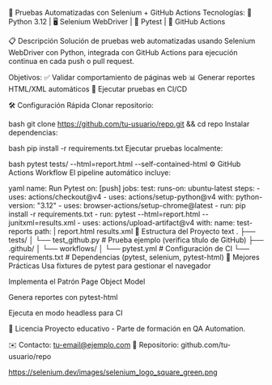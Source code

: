 🚀 Pruebas Automatizadas con Selenium + GitHub Actions
Tecnologías: 🐍 Python 3.12 | 🖥️ Selenium WebDriver | 🧪 Pytest | 🔄 GitHub Actions

📋 Descripción
Solución de pruebas web automatizadas usando Selenium WebDriver con Python, integrada con GitHub Actions para ejecución continua en cada push o pull request.

Objetivos:
✅ Validar comportamiento de páginas web
📊 Generar reportes HTML/XML automáticos
🔁 Ejecutar pruebas en CI/CD

🛠 Configuración Rápida
Clonar repositorio:

bash
git clone https://github.com/tu-usuario/repo.git && cd repo
Instalar dependencias:

bash
pip install -r requirements.txt
Ejecutar pruebas localmente:

bash
pytest tests/ --html=report.html --self-contained-html
⚙️ GitHub Actions Workflow
El pipeline automático incluye:

yaml
name: Run Pytest
on: [push]
jobs:
  test:
    runs-on: ubuntu-latest
    steps:
      - uses: actions/checkout@v4
      - uses: actions/setup-python@v4
        with:
          python-version: "3.12"
      - uses: browser-actions/setup-chrome@latest
      - run: pip install -r requirements.txt
      - run: pytest --html=report.html --junitxml=results.xml
      - uses: actions/upload-artifact@v4
        with:
          name: test-reports
          path: |
            report.html
            results.xml
📂 Estructura del Proyecto
text
.
├── tests/
│   └── test_github.py          # Prueba ejemplo (verifica título de GitHub)
├── .github/
│   └── workflows/
│       └── pytest.yml          # Configuración de CI
└── requirements.txt            # Dependencias (pytest, selenium, pytest-html)
📌 Mejores Prácticas
Usa fixtures de pytest para gestionar el navegador

Implementa el Patrón Page Object Model

Genera reportes con pytest-html

Ejecuta en modo headless para CI

📜 Licencia
Proyecto educativo - Parte de formación en QA Automation.

✉️ Contacto: tu-email@ejemplo.com
🔗 Repositorio: github.com/tu-usuario/repo

https://selenium.dev/images/selenium_logo_square_green.png
